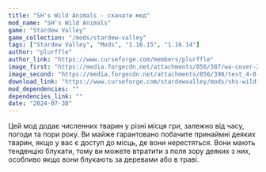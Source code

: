 ```yaml
---
title: "SH's Wild Animals - скачати мод"
mod_name: "SH's Wild Animals"
game: "Stardew Valley"
game_collection: "/mods/stardew-valley"
tags: ["Stardew Valley", "Mods", "1.16.15", "1.16.14"]
author: "plurffle"
author_link: "https://www.curseforge.com/members/plurffle"
image_first: "https://media.forgecdn.net/attachments/856/387/wa-cover-2.png"
image_second: "https://media.forgecdn.net/attachments/856/398/test_4-8-2024_14866099.png"
download_link: "https://www.curseforge.com/stardewvalley/mods/shs-wild-animals/files/all?page=1&amp;pageSize=20"
mod_dependencies: ""
dependencies_link: ""
date: "2024-07-30"
---
```


Цей мод додає численних тварин у різні місця гри, залежно від часу, погоди та пори року. Ви майже гарантовано побачите принаймні деяких тварин, якщо у вас є доступ до місць, де вони нерестяться. Вони мають тенденцію блукати, тому ви можете втратити з поля зору деяких з них, особливо якщо вони блукають за деревами або в траві.